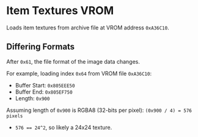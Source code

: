 Item Textures VROM
==================

Loads item textures from archive file at VROM address `0xA36C10`.

## Differing Formats

After `0x61`, the file format of the image data changes.

For example, loading index `0x64` from VROM file `0xA36C10`:
- Buffer Start: `0x805EEE50`
- Buffer End:   `0x805EF750`
- Length:       `0x900`

Assuming length of `0x900` is RGBA8 (32-bits per pixel): `(0x900 / 4) = 576 pixels`
- `576 == 24^2`, so likely a 24x24 texture.

